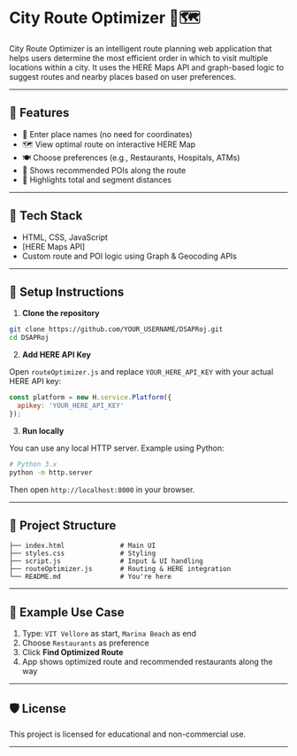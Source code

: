# City Route Optimizer 🚗🗺️

City Route Optimizer is an intelligent route planning web application that helps users determine the most efficient order in which to visit multiple locations within a city. It uses the HERE Maps API and graph-based logic to suggest routes and nearby places based on user preferences.

---

## 🌟 Features

- 🔎 Enter place names (no need for coordinates)
- 🗺️ View optimal route on interactive HERE Map
- 🍽️ Choose preferences (e.g., Restaurants, Hospitals, ATMs)
- 📍 Shows recommended POIs along the route
- 🎯 Highlights total and segment distances

---

## 🔧 Tech Stack

- HTML, CSS, JavaScript
- [HERE Maps API]
- Custom route and POI logic using Graph & Geocoding APIs

---

## 🚀 Setup Instructions

1. **Clone the repository**

```bash
git clone https://github.com/YOUR_USERNAME/DSAPRoj.git
cd DSAPRoj
```

2. **Add HERE API Key**

Open `routeOptimizer.js` and replace `YOUR_HERE_API_KEY` with your actual HERE API key:

```js
const platform = new H.service.Platform({
  apikey: 'YOUR_HERE_API_KEY'
});
```

3. **Run locally**

You can use any local HTTP server. Example using Python:

```bash
# Python 3.x
python -m http.server
```

Then open `http://localhost:8000` in your browser.

---

## 📂 Project Structure

```
├── index.html              # Main UI
├── styles.css              # Styling
├── script.js               # Input & UI handling
├── routeOptimizer.js       # Routing & HERE integration
└── README.md               # You're here
```

---

## 📌 Example Use Case

1. Type: `VIT Vellore` as start, `Marina Beach` as end
2. Choose `Restaurants` as preference
3. Click **Find Optimized Route**
4. App shows optimized route and recommended restaurants along the way

---

## 🛡️ License

This project is licensed for educational and non-commercial use.

---

